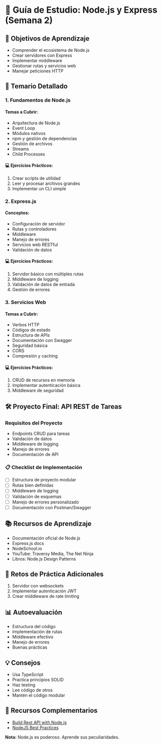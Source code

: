 # 🚀 Guía de Estudio: Node.js y Express (Semana 2)

## 📘 Objetivos de Aprendizaje
- Comprender el ecosistema de Node.js
- Crear servidores con Express
- Implementar middleware
- Gestionar rutas y servicios web
- Manejar peticiones HTTP

## 🎯 Temario Detallado

### 1. Fundamentos de Node.js
#### Temas a Cubrir:
- Arquitectura de Node.js
- Event Loop
- Módulos nativos
- npm y gestión de dependencias
- Gestión de archivos
- Streams
- Child Processes

#### 💻 Ejercicios Prácticos:
1. Crear scripts de utilidad
2. Leer y procesar archivos grandes
3. Implementar un CLI simple

### 2. Express.js
#### Conceptos:
- Configuración de servidor
- Rutas y controladores
- Middleware
- Manejo de errores
- Servicios web RESTful
- Validación de datos

#### 💻 Ejercicios Prácticos:
1. Servidor básico con múltiples rutas
2. Middleware de logging
3. Validación de datos de entrada
4. Gestión de errores

### 3. Servicios Web
#### Temas a Cubrir:
- Verbos HTTP
- Códigos de estado
- Estructura de APIs
- Documentación con Swagger
- Seguridad básica
- CORS
- Compresión y caching

#### 💻 Ejercicios Prácticos:
1. CRUD de recursos en memoria
2. Implementar autenticación básica
3. Middleware de seguridad

## 🛠 Proyecto Final: API REST de Tareas

### Requisitos del Proyecto
- Endpoints CRUD para tareas
- Validación de datos
- Middleware de logging
- Manejo de errores
- Documentación de API

### 📋 Checklist de Implementación
- [ ] Estructura de proyecto modular
- [ ] Rutas bien definidas
- [ ] Middleware de logging
- [ ] Validación de esquemas
- [ ] Manejo de errores personalizado
- [ ] Documentación con Postman/Swagger

## 📚 Recursos de Aprendizaje
- Documentación oficial de Node.js
- Express.js docs
- NodeSchool.io
- YouTube: Traversy Media, The Net Ninja
- Libros: Node.js Design Patterns

## 🧠 Retos de Práctica Adicionales
1. Servidor con websockets
2. Implementar autenticación JWT
3. Crear middleware de rate limiting

## 📊 Autoevaluación
- Estructura del código
- Implementación de rutas
- Middleware efectivo
- Manejo de errores
- Buenas prácticas

## 💡 Consejos
- Usa TypeScript
- Practica principios SOLID
- Haz testing
- Lee código de otros
- Mantén el código modular

## 🔗 Recursos Complementarios
- [Build Rest API with Node.js](https://www.restapitutorial.com/)
- [NodeJS Best Practices](https://github.com/goldbergyoni/nodebestpractices)

**Nota:** Node.js es poderoso. Aprende sus peculiaridades.
